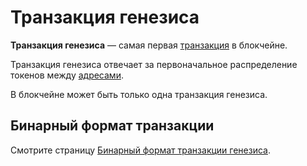 # Транзакция генезиса

**Транзакция генезиса** — самая первая [транзакция](/blockchain/transaction.md) в блокчейне.

Транзакция генезиса отвечает за первоначальное распределение токенов между [адресами](/blockchain/address.md).

В блокчейне может быть только одна транзакция генезиса.

## Бинарный формат транзакции

Смотрите страницу [Бинарный формат транзакции генезиса](/blockchain/binary-format/transaction-binary-format/genesis-transaction-binary-format.md).
